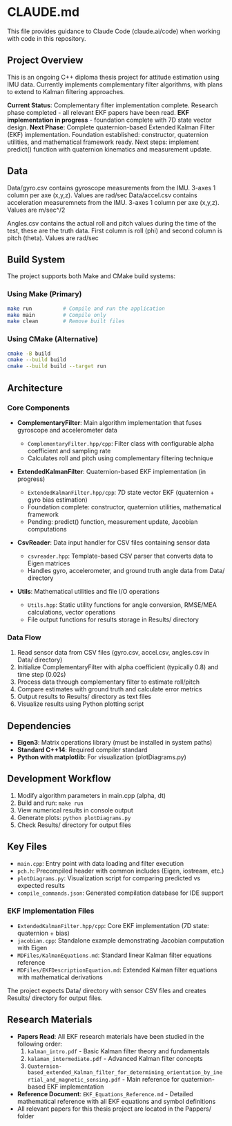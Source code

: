 # CLAUDE.md

This file provides guidance to Claude Code (claude.ai/code) when working with code in this repository.

## Project Overview

This is an ongoing C++ diploma thesis project for attitude estimation using IMU data. Currently implements complementary filter algorithms, with plans to extend to Kalman filtering approaches.

**Current Status**: Complementary filter implementation complete. Research phase completed - all relevant EKF papers have been read. **EKF implementation in progress** - foundation complete with 7D state vector design.
**Next Phase**: Complete quaternion-based Extended Kalman Filter (EKF) implementation. Foundation established: constructor, quaternion utilities, and mathematical framework ready. Next steps: implement predict() function with quaternion kinematics and measurement update.

## Data
Data/gyro.csv contains gyroscope measurements from the IMU. 3-axes 1 column per axe (x,y,z). Values are rad/sec
Data/accel.csv contains acceleration measuremnets from the IMU. 3-axes 1 column per axe (x,y,z). Values are m/sec^/2

Angles.csv contains the actual roll and pitch values during the time of the test, these are the truth data. First column is roll (phi) and
second column is pitch (theta). Values are rad/sec

## Build System

The project supports both Make and CMake build systems:

### Using Make (Primary)
```bash
make run          # Compile and run the application
make main         # Compile only
make clean        # Remove built files
```

### Using CMake (Alternative)
```bash
cmake -B build
cmake --build build
cmake --build build --target run
```

## Architecture

### Core Components

- **ComplementaryFilter**: Main algorithm implementation that fuses gyroscope and accelerometer data
  - `ComplementaryFilter.hpp/cpp`: Filter class with configurable alpha coefficient and sampling rate
  - Calculates roll and pitch using complementary filtering technique

- **ExtendedKalmanFilter**: Quaternion-based EKF implementation (in progress)
  - `ExtendedKalmanFilter.hpp/cpp`: 7D state vector EKF (quaternion + gyro bias estimation)
  - Foundation complete: constructor, quaternion utilities, mathematical framework
  - Pending: predict() function, measurement update, Jacobian computations

- **CsvReader**: Data input handler for CSV files containing sensor data
  - `csvreader.hpp`: Template-based CSV parser that converts data to Eigen matrices
  - Handles gyro, accelerometer, and ground truth angle data from Data/ directory

- **Utils**: Mathematical utilities and file I/O operations  
  - `Utils.hpp`: Static utility functions for angle conversion, RMSE/MEA calculations, vector operations
  - File output functions for results storage in Results/ directory

### Data Flow

1. Read sensor data from CSV files (gyro.csv, accel.csv, angles.csv in Data/ directory)
2. Initialize ComplementaryFilter with alpha coefficient (typically 0.8) and time step (0.02s)
3. Process data through complementary filter to estimate roll/pitch
4. Compare estimates with ground truth and calculate error metrics
5. Output results to Results/ directory as text files
6. Visualize results using Python plotting script

## Dependencies

- **Eigen3**: Matrix operations library (must be installed in system paths)
- **Standard C++14**: Required compiler standard
- **Python with matplotlib**: For visualization (plotDiagrams.py)

## Development Workflow

1. Modify algorithm parameters in main.cpp (alpha, dt)
2. Build and run: `make run`
3. View numerical results in console output
4. Generate plots: `python plotDiagrams.py`
5. Check Results/ directory for output files

## Key Files

- `main.cpp`: Entry point with data loading and filter execution
- `pch.h`: Precompiled header with common includes (Eigen, iostream, etc.)
- `plotDiagrams.py`: Visualization script for comparing predicted vs expected results
- `compile_commands.json`: Generated compilation database for IDE support

### EKF Implementation Files
- `ExtendedKalmanFilter.hpp/cpp`: Core EKF implementation (7D state: quaternion + bias)
- `jacobian.cpp`: Standalone example demonstrating Jacobian computation with Eigen
- `MDFiles/KalmanEquations.md`: Standard linear Kalman filter equations reference
- `MDFiles/EKFDescriptionEquation.md`: Extended Kalman filter equations with mathematical derivations

The project expects Data/ directory with sensor CSV files and creates Results/ directory for output files.
## Research Materials

- **Papers Read**: All EKF research materials have been studied in the following order:
  1. `kalman_intro.pdf` - Basic Kalman filter theory and fundamentals
  2. `kalaman_intermediate.pdf` - Advanced Kalman filter concepts
  3. `Quaternion-based_extended_Kalman_filter_for_determining_orientation_by_inertial_and_magnetic_sensing.pdf` - Main reference for quaternion-based EKF implementation
- **Reference Document**: `EKF_Equations_Reference.md` - Detailed mathematical reference with all EKF equations and symbol definitions
- All relevant papers for this thesis project are located in the Pappers/ folder